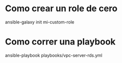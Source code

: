 # Como crear un role de cero
ansible-galaxy init mi-custom-role

# Como correr una playbook
ansible-playbook playbooks/vpc-server-rds.yml
